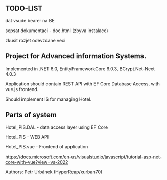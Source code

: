 ## TODO-LIST

dat vsude bearer na BE

sepsat dokumentaci - doc.html (zbyva instalace)

zkusit rozjet odevzdane veci


## Project for Advanced information Systems.

Implemented in .NET 6.0, EntityFrameworkCore 6.0.3, BCrypt.Net-Next 4.0.3

Application should contain REST API with EF Core Database Access, with vue.js frontend.

Should implement IS for managing Hotel.

## Parts of system

Hotel_PIS.DAL	- data access layer using EF Core

Hotel_PIS		- WEB API

Hotel_PIS.vue	- Frontend of application

https://docs.microsoft.com/en-us/visualstudio/javascript/tutorial-asp-net-core-with-vue?view=vs-2022

Authors: Petr Urbánek (HyperReap/xurban70)
